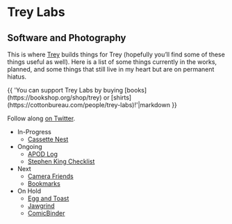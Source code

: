 # Trey Labs

## Software and Photography

This is where [Trey](https://treypiepmeier.com) builds things for Trey (hopefully you’ll find some of these things useful as well). Here is a list of some things currently in the works, planned, and some things that still live in my heart but are on permanent hiatus.

<p class="callout">
{{ 'You can support Trey Labs by buying [books](https://bookshop.org/shop/trey) or [shirts](https://cottonbureau.com/people/trey-labs)!'|markdown }}
</p>

Follow along [on Twitter](https://twitter.com/treylabs).

- In-Progress
    - [Cassette Nest](https://cassettenest.com)
- Ongoing
    - [APOD Log](/apod/)
    - [Stephen King Checklist](https://sk.listsofbooks.com)
- Next
    - [Camera Friends](/camerafriends/)
    - [Bookmarks](/bookmarks/)
- On Hold
    - [Egg and Toast](/eggandtoast/)
    - [Jawgrind](https://jawgrind.com)
    - [ComicBinder](/comicbinder/)
